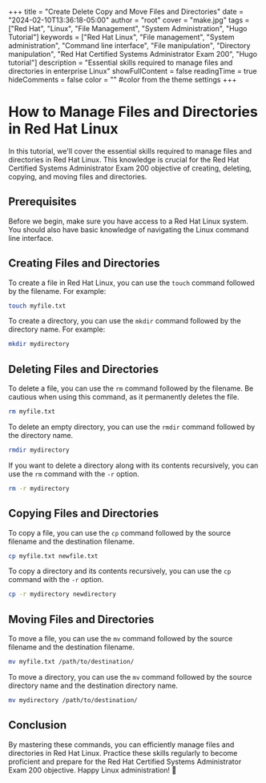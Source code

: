 +++
title = "Create Delete Copy and Move Files and Directories"
date = "2024-02-10T13:36:18-05:00"
author = "root"
cover = "make.jpg"
tags = ["Red Hat", "Linux", "File Management", "System Administration", "Hugo Tutorial"]
keywords = ["Red Hat Linux", "File management", "System administration", "Command line interface", "File manipulation", "Directory manipulation", "Red Hat Certified Systems Administrator Exam 200", "Hugo tutorial"]
description = "Essential skills required to manage files and directories in enterprise Linux"
showFullContent = false
readingTime = true
hideComments = false
color = "" #color from the theme settings
+++

# How to Manage Files and Directories in Red Hat Linux

In this tutorial, we'll cover the essential skills required to manage files and directories in Red Hat Linux. This knowledge is crucial for the Red Hat Certified Systems Administrator Exam 200 objective of creating, deleting, copying, and moving files and directories.

## Prerequisites

Before we begin, make sure you have access to a Red Hat Linux system. You should also have basic knowledge of navigating the Linux command line interface.

## Creating Files and Directories

To create a file in Red Hat Linux, you can use the `touch` command followed by the filename. For example:

```bash
touch myfile.txt
```

To create a directory, you can use the `mkdir` command followed by the directory name. For example:

```bash
mkdir mydirectory
```

## Deleting Files and Directories

To delete a file, you can use the `rm` command followed by the filename. Be cautious when using this command, as it permanently deletes the file.

```bash
rm myfile.txt
```

To delete an empty directory, you can use the `rmdir` command followed by the directory name.

```bash
rmdir mydirectory
```

If you want to delete a directory along with its contents recursively, you can use the `rm` command with the `-r` option.

```bash
rm -r mydirectory
```

## Copying Files and Directories

To copy a file, you can use the `cp` command followed by the source filename and the destination filename.

```bash
cp myfile.txt newfile.txt
```

To copy a directory and its contents recursively, you can use the `cp` command with the `-r` option.

```bash
cp -r mydirectory newdirectory
```

## Moving Files and Directories

To move a file, you can use the `mv` command followed by the source filename and the destination filename.

```bash
mv myfile.txt /path/to/destination/
```

To move a directory, you can use the `mv` command followed by the source directory name and the destination directory name.

```bash
mv mydirectory /path/to/destination/
```

## Conclusion

By mastering these commands, you can efficiently manage files and directories in Red Hat Linux. Practice these skills regularly to become proficient and prepare for the Red Hat Certified Systems Administrator Exam 200 objective. Happy Linux administration! 🐧
